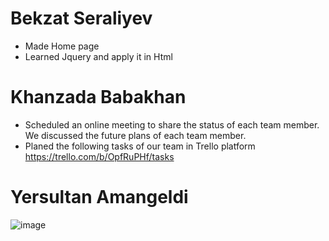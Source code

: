 # Bekzat Seraliyev
* Made Home  page
* Learned Jquery and apply it in Html
# Khanzada Babakhan
* Scheduled an online meeting to share the status of each team member. We discussed the future plans of each team member.
* Planed the following tasks of our team in Trello platform https://trello.com/b/OpfRuPHf/tasks
# Yersultan Amangeldi
![image](https://user-images.githubusercontent.com/47381215/166236148-45ceca22-57d4-45c9-86e2-3a2e37be6053.png)

